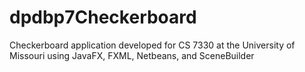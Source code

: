 # dpdbp7Checkerboard
Checkerboard application developed for CS 7330 at the University of Missouri using JavaFX, FXML, Netbeans, and SceneBuilder
